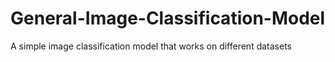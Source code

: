 # General-Image-Classification-Model
A simple image classification model that works on different datasets
